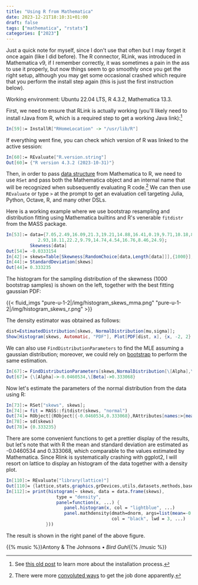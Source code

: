 ```yaml
---
title: "Using R from Mathematica"
date: 2023-12-21T18:10:31+01:00
draft: false
tags: ["mathematica", "rstats"]
categories: ["2023"]
---
```


Just a quick note for myself, since I don't use that often but I may forget it once again (like I did before). The R connector, RLink, was introduced in Mathematica v9, if I remember correctly, it was sometimes a pain in the ass to use it properly, but now things seem to go smoothly once you get the right setup, although you may get some occasional crashed which require that you perform the install step again (this is just the first instruction below).

Working environment: Ubuntu 22.04 LTS, R 4.3.2, Mathematica 13.3.

First, we need to ensure that RLink is actually working (you'll likely need to install rJava from R, which is a required step to get a working Java link):[^1]

```mathematica
In[59]:= InstallR["RHomeLocation" -> "/usr/lib/R"]
```

If everything went fine, you can check which version of R was linked to the active session:

```mathematica
In[60]:= REvaluate["R.version.string"]
Out[60]= {"R version 4.3.2 (2023-10-31)"}
```

Then, in order to pass [data structure](https://reference.wolfram.com/language/RLink/tutorial/DataTypes.html) from Mathematica to R, we need to use `RSet` and pass both the Mathematica object and an internal name that will be recognized when subsequently evaluating R code.[^2] We can then use `REvaluate` or type `>` at the prompt to get an evaluation cell targeting Julia, Python, Octave, R, and many other DSLs.

Here is a working example where we use bootstrap resampling and distribution fitting using Mathematica builtins and R's venerable `fitdistr` from the MASS package.

```mathematica
In[53]:= data={7.05,2.49,16.09,21.3,19.21,14.88,16.41,0.19,9.71,10.18,8.81,
            2.93,18.11,22.2,9.79,14.74,4.54,16.76,8.46,24.9};
         Skewness[data]
Out[54]= -0.0333154
In[42]:= skews=Table[Skewness[RandomChoice[data,Length[data]]],{1000}];
In[44]:= StandardDeviation[skews]
Out[44]= 0.333235
```

The histogram for the sampling distribution of the skewness (1000 bootstrap samples) is shown on the left, together with the best fitting gaussian PDF:

{{< fluid_imgs "pure-u-1-2|/img/histogram_skews_mma.png"
               "pure-u-1-2|/img/histogram_skews_r.png" >}}

The density estimator was obtained as follows:

```mathematica
dist=EstimatedDistribution[skews, NormalDistribution[mu,sigma]];
Show[Histogram[skews, Automatic, "PDF"], Plot[PDF[dist, x], {x, -2, 2}, PlotStyle->Orange]]
```

We can also use `FindDistributionParameters` to find the MLE assuming a gaussian distribution; moreover, we could rely on [bootstrap](https://reference.wolfram.com/language/howto/PerformABootstrapAnalysis.html) to perform the same estimation.

```mathematica
In[67]:= FindDistributionParameters[skews,NormalDistribution[\[Alpha],\[Beta]]]
Out[67]= {\[Alpha]->-0.0460534,\[Beta]->0.333068}
```

Now let's estimate the parameters of the normal distribution from the data using R:

```mathematica
In[73]:= RSet["skews", skews];
In[74]:= fit = MASS::fitdistr(skews, "normal")
Out[74]= RObject[{RObject[{-0.0460534,0.333068},RAttributes[names:>{mean,sd}]],RObject[{0.0105325,0.00744763},RAttributes[names:>{mean,sd}]],RObject[{{0.000110934,0.},{0.,0.0000554671}},RAttributes[dimnames:>{{mean,sd},{mean,sd}}]],{1000},{-319.53}},RAttributes[names:>{estimate,sd,vcov,n,loglik},class:>{fitdistr}]]
In[78]:= sd(skews)
Out[78]= {0.333235}
```

There are some convenient functions to get a prettier display of the results, but let's note that with R the mean and standard deviation are estimated as -0.0460534 and 0.333068, which comparable to the values estimated by Mathematica. Since Rlink is systematically crashing with ggplot2, I will resort on lattice to display an histogram of the data together with a density plot.

```mathematica
In[110]:= REvaluate["library(lattice)"]
Out[110]= {lattice,stats,graphics,grDevices,utils,datasets,methods,base}
In[112]:= print(histogram(~ skews, data = data.frame(skews),
                   type = "density",
                   panel=function(x, ...) {
                      panel.histogram(x, col = "lightblue", ...)
                      panel.mathdensity(dmath=dnorm, args=list(mean=-0.0460534, sd=0.333068),
                                        col = "black", lwd = 3, ...)
               }))
```

The result is shown in the right panel of the above figure.

{{% music %}}Antony & The Johnsons • _Bird Guhl_{{% /music %}}

[^1]: See [this old post](http://szhorvat.net/pelican/setting-up-rlink-for-mathematica.html) to learn more about the installation process.
[^2]: There were more [convoluted ways](https://mathematica.stackexchange.com/questions/22942/using-non-trivial-objects-in-rlink) to get the job done apparently.
